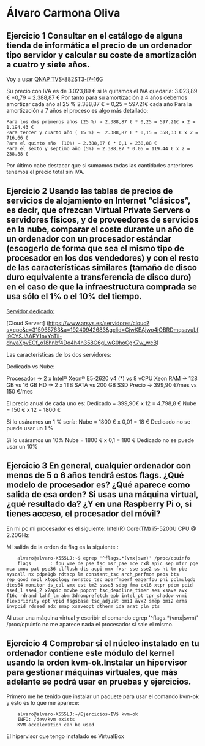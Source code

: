 # Álvaro Carmona Oliva

## Ejercicio 1 Consultar en el catálogo de alguna tienda de informática el precio de un ordenador tipo servidor y calcular su coste de amortización a cuatro y siete años. 
Voy a usar [QNAP TVS-882ST3-i7-16G](https://qloudea.com/qnap-tvs-882st3-i7-16g?gclid=CjwKCAjwo4jOBRBmEiwABWNaMSWTd84I-7HuPKFLoH4UqMnd1CRMTKpemFS7PSCQ869zYUzZd1WXdBoCsF0QAvD_BwE)

Su precio con IVA es de 3.023,89 € si le quitamos el IVA quedaría:
3.023,89 € *0,79 = 2.388,87 €
Por tanto para su  amortización a 4 años debemos amortizar cada año al 25 %
	2.388,87 € * 0,25 = 597.21€ cada año 
Para la amortización a 7 años el proceso es algo más detallado:

	Para los dos primeros años (25 %) → 2.388,87 € * 0,25 = 597.21€ x 2 = 1.194,43 € 
	Para tercer y cuarto año ( 15 %) →  2.388,87 € * 0,15 = 358,33 € x 2 = 716,66 €
	Para el quinto año  (10%) → 2.388,87 € * 0,1 = 238,88 € 
	Para el sexto y septimo año (5%) → 2.388,87 * 0.05 = 119.44 € x 2 = 238.88 €
Por último cabe destacar que si sumamos todas las cantidades anteriores tenemos el precio total sin IVA.


## Ejercicio 2 Usando las tablas de precios de servicios de alojamiento en Internet “clásicos”, es decir, que ofrezcan Virtual Private Servers o servidores físicos, y de proveedores de servicios en la nube, comparar el coste durante un año de un ordenador con un procesador estándar (escogerlo de forma que sea el mismo tipo de procesador en los dos vendedores) y con el resto de las características similares (tamaño de disco duro equivalente a transferencia de disco duro) en el caso de que la infraestructura comprada se usa sólo el 1% o el 10% del tiempo.


[Servidor dedicado: ](https://www.hostalia.com/dedicados/?gclid=CjwKCAjwo4jOBRBmEiwABWNaMVUFJZe6YO8shQiYPI_JvG2zLmE2AQH01ZmJoAxtYjlZ9m4SGVdfbBoChyEQAvD_BwE)

[Cloud Server:] (https://www.arsys.es/servidores/cloud?s=cpc&c=315965763&a=19240942683&gclid=CjwKEAjwo4jOBRDmqsavuLfl9CYSJAAFY1oxYoTii-dnyaXpvECf_o18hnbf4Do4h4h358G6gLwG0hoCgK7w_wcB)

Las características de los dos servidores:

Dedicado vs Nube:

Procesador → 2 x Intel® Xeon® E5-2620 v4 (*) vs 8 vCPU Xeon 
RAM → 128 GB vs 16 GB
HD →      2 x 1TB SATA vs 200 GB SSD
Precio → 399,90 €/mes vs 150 €/mes 

El precio anual de cada uno es:
Dedicado = 399,90€   x 12 = 4.798,8 €
Nube = 150 € x 12 = 1800 €

Si lo usáramos un 1 % sería:
Nube = 1800 € x 0,01 = 18 €
Dedicado no se puede usar un 1 %

Si lo usáramos un 10%
Nube = 1800 € x 0,1 = 180 €
Dedicado no se puede usar un 10% 




## Ejercicio 3 En general, cualquier ordenador con menos de 5 o 6 años tendrá estos flags. ¿Qué modelo de procesador es? ¿Qué aparece como salida de esa orden? Si usas una máquina virtual, ¿qué resultado da? ¿Y en una Raspberry Pi o, si tienes acceso, el procesador del móvil?

En mi pc mi procesador es el siguiente: Intel(R) Core(TM) i5-5200U CPU @ 2.20GHz

Mi salida de la orden de flag es la siguiente : 

        alvaro@alvaro-X555LJ:~$ egrep '^flags.*(vmx|svm)' /proc/cpuinfo
        flags		: fpu vme de pse tsc msr pae mce cx8 apic sep mtrr pge mca cmov pat pse36 clflush dts acpi mmx fxsr sse sse2 ss ht tm pbe syscall nx pdpe1gb rdtscp lm constant_tsc arch_perfmon pebs bts rep_good nopl xtopology nonstop_tsc aperfmperf eagerfpu pni pclmulqdq dtes64 monitor ds_cpl vmx est tm2 ssse3 sdbg fma cx16 xtpr pdcm pcid sse4_1 sse4_2 x2apic movbe popcnt tsc_deadline_timer aes xsave avx f16c rdrand lahf_lm abm 3dnowprefetch epb intel_pt tpr_shadow vnmi flexpriority ept vpid fsgsbase tsc_adjust bmi1 avx2 smep bmi2 erms invpcid rdseed adx smap xsaveopt dtherm ida arat pln pts


Al usar una máquina virtual y escribir el comando egrep '^flags.*(vmx|svm)' /proc/cpuinfo no me aparece nada 
el procesador si sale el mismo.


## Ejercicio 4 Comprobar si el núcleo instalado en tu ordenador contiene este módulo del kernel usando la orden kvm-ok.Instalar un hipervisor para gestionar máquinas virtuales, que más adelante se podrá usar en pruebas y ejercicios.

Primero me he tenido que instalar un paquete para usar el comando kvm-ok y esto es lo que me aparece:

        alvaro@alvaro-X555LJ:~/Ejercicios-IV$ kvm-ok
        INFO: /dev/kvm exists
        KVM acceleration can be used
El hipervisor que tengo instalado es VirtualBox








